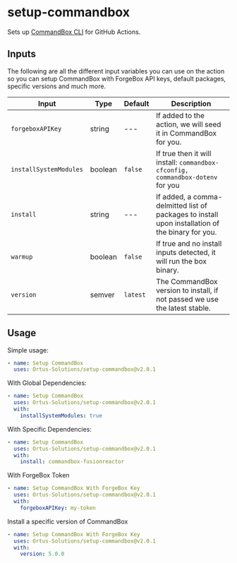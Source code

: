 # setup-commandbox

Sets up [CommandBox CLI](https://www.ortussolutions.com/products/commandbox) for GitHub Actions.

## Inputs

The following are all the different input variables you can use on the action so you can setup CommandBox with ForgeBox API keys, default packages, specific versions and much more.

| Input                    | Type          | Default       | Description |
| -------------            | ------------- | ------------- | ----------- |
| `forgeboxAPIKey`         | string        | ---           | If added to the action, we will seed it in CommandBox for you.
| `installSystemModules`   | boolean       | `false`       | If true then it will install: `commandbox-cfconfig, commandbox-dotenv` for you
| `install`                | string        | ---           | If added, a comma-delmitted list of packages to install upon installation of the binary for you.
| `warmup`                 | boolean       | `false`       | If true and no install inputs detected, it will run the box binary.
| `version`                | semver        | `latest`      | The CommandBox version to install, if not passed we use the latest stable.

## Usage

Simple usage:

```yaml
- name: Setup CommandBox
  uses: Ortus-Solutions/setup-commandbox@v2.0.1
```

With Global Dependencies:

```yaml
- name: Setup CommandBox
  uses: Ortus-Solutions/setup-commandbox@v2.0.1
  with:
    installSystemModules: true
```

With Specific Dependencies:

```yaml
- name: Setup CommandBox
  uses: Ortus-Solutions/setup-commandbox@v2.0.1
  with:
    install: commandbox-fusionreactor
```

With ForgeBox Token

```yaml
- name: Setup CommandBox With ForgeBox Key
  uses: Ortus-Solutions/setup-commandbox@v2.0.1
  with:
    forgeboxAPIKey: my-token
```

Install a specific version of CommandBox

```yaml
- name: Setup CommandBox With ForgeBox Key
  uses: Ortus-Solutions/setup-commandbox@v2.0.1
  with:
    version: 5.0.0
```
